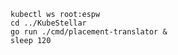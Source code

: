 <!--placement-translator-process-start-start-->
```shell
kubectl ws root:espw
cd ../KubeStellar
go run ./cmd/placement-translator &
sleep 120
```
<!--placement-translator-process-start-end-->